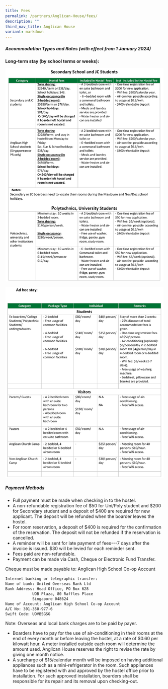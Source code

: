 ```yaml
---
title: Fees
permalink: /partners/Anglican-House/fees/
description: ""
third_nav_title: Anglican House
variant: markdown
---
```

##### Accommodation Types and Rates (with effect from 1 January 2024) 
  
**Long-term stay (by school terms or weeks):**

![](/images/Partners/Anglican%20House/2024_AnglicanHouse_Fee_1.jpg)

![](/images/Partners/Anglican%20House/2024_AnglicanHouse_Fee_2.jpg)



##### Payment Methods

* Full payment must be made when checking in to the hostel.<br>
* A non-refundable registration fee of $50 for Uni/Poly student and $200 for Secondary student and a deposit of $400 are required for new applicant. The deposit will be refunded when the boarder leaves the hostel.<br>
* For room reservation, a deposit of $400 is required for the confirmation of the reservation. The deposit will not be refunded if the reservation is cancelled.<br>
* A reminder will be sent for late payment of fees---7 days after the invoice is issued. $30 will be levied for each reminder sent.<br>
* Fees paid are non-refundable.<br>
* Payment can be made via Cash, Cheque or Electronic Fund Transfer.<br>

Cheque must be made payable to: Anglican High School Co-op Account<br>

	Internet banking or telegraphic transfer:
	Name of bank: United Overseas Bank Ltd
	Bank Address: Head Office, PO Box 628
				UOB Plaza, 80 Raffles Place
				Singapore 048624
	Name of Account: Anglican High School Co-op Account
	A/C No: 301-350-977-6
	Swift Code: UOVBSGSG
 Note: Overseas and local bank charges are to be paid by payer.

* Boarders have to pay for the use of air-conditioning in their rooms at the end of every month or before leaving the hostel, at a rate of $0.60 per kilowatt hour. A meter installed outside each room will determine the amount used. Anglican House reserves the right to revise the rate by giving one month notice.<br>
* A surcharge of $15/calendar month will be imposed on having additional appliances such as a mini-refrigerator in the room. Such appliances have to be registered with and approved by the hostel office prior to installation. For such approved installation, boarders shall be responsible for its repair and its removal upon checking-out.<br>